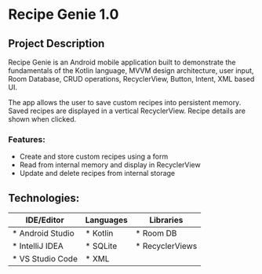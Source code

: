 # Recipe Genie 1.0

## Project Description
Recipe Genie is an Android mobile application built to demonstrate the fundamentals of the Kotlin language, MVVM design architecture, user input, Room Database, CRUD operations, RecyclerView, Button, Intent, XML based UI.

The app allows the user to save custom recipes into persistent memory. Saved recipes are displayed in a vertical RecyclerView. Recipe details are shown when clicked.

### Features: 
 * Create and store custom recipes using a form
 * Read from internal memory and display in RecyclerView
 * Update and delete recipes from internal storage

## Technologies:
| IDE/Editor        | Languages   | Libraries       |
| ----------------- | ----------- | ----------      |
| * Android Studio  | * Kotlin    | * Room DB       |
| * IntelliJ IDEA   | * SQLite    | * RecyclerViews |
| * VS Studio Code  | * XML       |                 |

